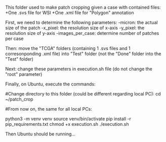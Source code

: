 This folder used to make patch cropping given a case with contained files:
	+One .svs file for WSI
	+One .xml file for "Polygon" annotation



First, we need to determine the following parameters:
	-micron: the actual size of the patch
	-x_pixel: the resolution size of x-axis
	-y_pixel: the resolution size of y-axis
	-images_per_case: determine number of patches per case

Then: move the "TCGA" folders (containing 1 .svs files and 1 corresonponding .xml file) into "Test" folder
(not the "Done" folder into the "Test" folder)

Next: change these parameters in execution.sh file (do not change the "root" parameter)

Finally, on Ubuntu, execute the commands:

#Change directory to this folder (could be different regarding local PC):
cd ~/patch_crop

#From now on, the same for all local PCs:

python3 -m venv venv
source venv/bin/activate
pip install -r pip_requirements.txt
chmod +x execution.sh
./execution.sh

Then Ubuntu should be running...

